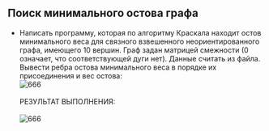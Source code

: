 ## Поиск минимального остова графа
- Написать программу, которая по алгоритму Краскала находит остов минимального веса для связного взвешенного неориентированного графа, имеющего 10 вершин. Граф задан матрицей смежности (0 означает, что соответствующей дуги нет). Данные считать из файла. Вывести ребра остова минимального веса в порядке их присоединения и вес остова:<br>
![666](https://github.com/pirocsilin/educational/assets/97364957/ba759989-79dc-4095-bfd1-76c76e1960c7)
<br><br>РЕЗУЛЬТАТ ВЫПОЛНЕНИЯ:<br><br>
![666](https://github.com/pirocsilin/educational/assets/97364957/68a2a72a-3a1b-4539-9f51-445587056b01)

